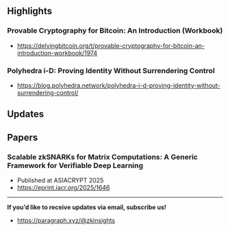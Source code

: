 ## Highlights
### Provable Cryptography for Bitcoin: An Introduction (Workbook)
- <https://delvingbitcoin.org/t/provable-cryptography-for-bitcoin-an-introduction-workbook/1974>
### Polyhedra i-D: Proving Identity Without Surrendering Control 
- <https://blog.polyhedra.network/polyhedra-i-d-proving-identity-without-surrendering-control/>
## Updates


## Papers

### Scalable zkSNARKs for Matrix Computations: A Generic Framework for Verifiable Deep Learning 
- Published at ASIACRYPT 2025
- <https://eprint.iacr.org/2025/1646>

---
**If you’d like to receive updates via email, subscribe us!**

- <https://paragraph.xyz/@zkinsights>
